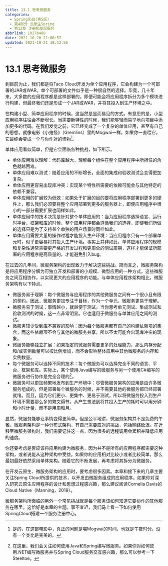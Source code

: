 ```yaml
---
title: 13.1 思考微服务
categories: 
  - Spring实战(第5版)
  - 第4部分 云原生Spring
  - 第13章 注册和发现服务
abbrlink: 1027b488
date: 2021-10-20 21:00:57
updated: 2021-10-21 18:12:56
---
```

# 13.1 思考微服务
到目前为止，我们都是将Taco Cloud开发为单个应用程序，它会构建为一个可部署的JAR或WAR。单个可部署的文件似乎是一种很自然的选择。毕竟，几十年来，大多数的应用程序都是这样部署的。即便可能会将应用程序拆分为多个模块进行构建，但最终我们还是形成一个JAR或WAR，并将其投入到生产环境之中。

在构建小型、简单应用程序的时候，这当然是显而易见的方式。有意思的是，小型应用程序往往会不断增长。当需要新特性的时候，我们能够轻而易举地向项目中添加更多的代码。在我们发觉之前，它已经变成了一个复杂的单体应用，甚至有自己的思想。就像电影《小鬼怪》（Gremlins）里的Mogwai一样，如果你一直喂它，它最终会变成一个与你作对的怪物[^1]。

单体应用看似简单，但是它会面临各种挑战，如下所示。
- 单体应用难以理解：代码库越大，理解每个组件在整个应用程序中所担任的角色就越困难。
- 单体应用难以测试：随着应用的不断增长，全面的集成和验收测试会变得更加复杂。
- 单体应用更容易出现库冲突：实现某个特性所需要的依赖可能会与其他特定的依赖不兼容。
- 单体应用的扩展较为低效：如果处于扩展的目的要将应用程序部署到更多的硬件上，那么我们必须要将整个应用部署到更多的服务器上，即便应用程序中很小的一部分需要扩展也同样如此。
- 单体应用中的技术决策是针对整个单体应用的：当为应用程序选择语言、运行时平台、框架和库的时候，整个应用程序都会遵循我们的选择，即便我们所做的选择只是为了支持某个单独的用户场景时同样如此。
- 单体应用需要大量的操作过程才能投入生产环境：当应用程序只有一个部署单元时，似乎更容易将其投入生产环境。事实上并非如此，单体应用程序的规模和复杂性通常需要更严格的开发过程和更周全的测试周期，这样才能保证所部署的应用程序是高质量的，才能避免引入bug。

在过去的几年间，微服务架构的出现致力于解决这些挑战。简而言之，微服务架构是将应用程序分解为可独立开发和部署的小规模、微型应用的一种方式。这些微服务之间互相协作，以实现更大的应用程序的功能。与单体应用程序架构相比，微服务架构有以下特点。
- 微服务易于理解：每个微服务与应用程序的其他微服务之间有一个很小且有限的契约。因此，微服务更加专注于目标，作为一个单元，微服务更易于理解。
- 微服务易于测试：事情越小，就越便于测试。当你思考单元测试、集成测试和验收测试的时候，这一点非常明显。它也适用于微服务与单体应用之间的测试。
- 微服务较少受到库不兼容的影响：因为每个微服务都有自己的构建依赖项的集合，而这些依赖项不会与其他的微服务共享，所以不太可能会出现库冲突的现象。
- 微服务能够独立扩展：如果指定的微服务需要更多的处理能力，那么内存分配和/或实例数量可以按比例增加，而不会影响整体应用中其他微服务的内存和实例数量。
- 每个微服务可以选择不同的技术：每个微服务可以选择完全不同的语言、平台、框架和库。实际上，某个使用Java编写的微服务与另一个使用C#编写的微服务进行协作是完全合理的[^2]。
- 微服务可以更加频繁地发布到生产环境中：尽管微服务架构的应用是由许多微服务组成的，但是部署每个微服务的时候，并不需要其他的微服务都已经部署就绪。而且，因为它们更小、更集中、更易于测试，所以将微服务投入到生产环境不需要那么多的繁文缛节。从产生想法到将其投入生产的耗时可以用分钟和小时计量，而不是用周和月。

显然，微服务能够让事情变得更简单。但是公平地讲，微服务架构并不是免费的午餐。微服务架构是一种分布式架构，有自己需要应对的挑战，包括网络延迟。在迁移至微服务架构时，我们需要记住这一点，因为很多的远程调用会累积并降低应用的速度。

你还要考虑是否应该将应用构建为微服务，因为并不是所有的应用程序都需要这种架构，或者说能从这种架构中受益。如果你的应用相对比较小或者比较简单，那么最初最好依然采用单体架构。随着它的不断发展，再考虑将其拆分为微服务。

在开发云原生、微服务架构的应用时，要考虑很多因素。本章和接下来的几章主要关注Spring Cloud所提供的技术，以开发由微服务组成的应用程序。如果你对深入研究云原生应用程序的设计和思想过程感兴趣，那么建议阅读Cornelia Davis的Cloud Native（Manning，2019）。

微服务架构所面临的另外一个常见挑战就是每个服务该如何知道它要协作的其他服务在哪里。这恰好是本章的主题。事不宜迟，我们马上看一下如何使用SpringCloud搭建一个服务注册中心。

[^1]: 是的，在这部电影中，真正的问题是喂Mogwai的时间，也就是午夜时分。没有一个类比是完美的。
[^2]: 在这里，我们会关注如何使用Java和Spring编写微服务。如果你对如何使用.NET编写微服务并与Spring Cloud服务交互感兴趣，那么可以参考一下Steeltoe。
